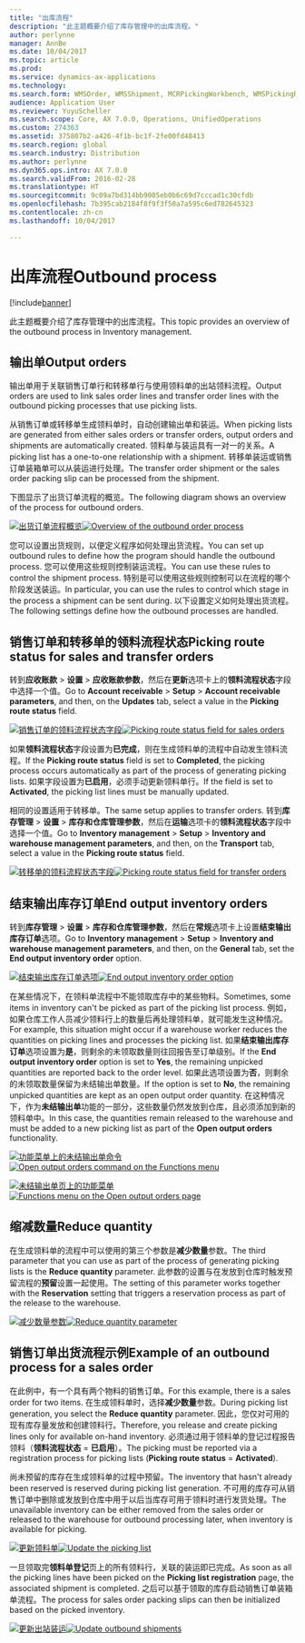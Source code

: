 ```yaml
---
title: "出库流程"
description: "此主题概要介绍了库存管理中的出库流程。"
author: perlynne
manager: AnnBe
ms.date: 10/04/2017
ms.topic: article
ms.prod: 
ms.service: dynamics-ax-applications
ms.technology: 
ms.search.form: WMSOrder, WMSShipment, MCRPickingWorkbench, WMSPickingRegistration, CustomFilterGroup
audience: Application User
ms.reviewer: YuyuScheller
ms.search.scope: Core, AX 7.0.0, Operations, UnifiedOperations
ms.custom: 274363
ms.assetid: 375807b2-a426-4f1b-bc1f-2fe00fd48413
ms.search.region: global
ms.search.industry: Distribution
ms.author: perlynne
ms.dyn365.ops.intro: AX 7.0.0
ms.search.validFrom: 2016-02-28
ms.translationtype: HT
ms.sourcegitcommit: 9c09a7bd314bb9005eb0b6c69d7cccad1c30cfdb
ms.openlocfilehash: 7b395cab2184f8f9f3f50a7a595c6ed782645323
ms.contentlocale: zh-cn
ms.lasthandoff: 10/04/2017

---
```


# <a name="outbound-process"></a><span data-ttu-id="e16f8-103">出库流程</span><span class="sxs-lookup"><span data-stu-id="e16f8-103">Outbound process</span></span>

[!include[banner](../includes/banner.md)]

<span data-ttu-id="e16f8-104">此主题概要介绍了库存管理中的出库流程。</span><span class="sxs-lookup"><span data-stu-id="e16f8-104">This topic provides an overview of the outbound process in Inventory management.</span></span>

## <a name="output-orders"></a><span data-ttu-id="e16f8-105">输出单</span><span class="sxs-lookup"><span data-stu-id="e16f8-105">Output orders</span></span>

<span data-ttu-id="e16f8-106">输出单用于关联销售订单行和转移单行与使用领料单的出站领料流程。</span><span class="sxs-lookup"><span data-stu-id="e16f8-106">Output orders are used to link sales order lines and transfer order lines with the outbound picking processes that use picking lists.</span></span>

<span data-ttu-id="e16f8-107">从销售订单或转移单生成领料单时，自动创建输出单和装运。</span><span class="sxs-lookup"><span data-stu-id="e16f8-107">When picking lists are generated from either sales orders or transfer orders, output orders and shipments are automatically created.</span></span> <span data-ttu-id="e16f8-108">领料单与装运具有一对一的关系。</span><span class="sxs-lookup"><span data-stu-id="e16f8-108">A picking list has a one-to-one relationship with a shipment.</span></span> <span data-ttu-id="e16f8-109">转移单装运或销售订单装箱单可以从装运进行处理。</span><span class="sxs-lookup"><span data-stu-id="e16f8-109">The transfer order shipment or the sales order packing slip can be processed from the shipment.</span></span> 

<span data-ttu-id="e16f8-110">下图显示了出货订单流程的概览。</span><span class="sxs-lookup"><span data-stu-id="e16f8-110">The following diagram shows an overview of the process for outbound orders.</span></span> 

<span data-ttu-id="e16f8-111">[![出货订单流程概览](./media/outbound-order.png)](./media/outbound-order.png)</span><span class="sxs-lookup"><span data-stu-id="e16f8-111">[![Overview of the outbound order process](./media/outbound-order.png)](./media/outbound-order.png)</span></span>

<span data-ttu-id="e16f8-112">您可以设置出货规则，以便定义程序如何处理出货流程。</span><span class="sxs-lookup"><span data-stu-id="e16f8-112">You can set up outbound rules to define how the program should handle the outbound process.</span></span> <span data-ttu-id="e16f8-113">您可以使用这些规则控制装运流程。</span><span class="sxs-lookup"><span data-stu-id="e16f8-113">You can use these rules to control the shipment process.</span></span> <span data-ttu-id="e16f8-114">特别是可以使用这些规则控制可以在流程的哪个阶段发送装运。</span><span class="sxs-lookup"><span data-stu-id="e16f8-114">In particular, you can use the rules to control which stage in the process a shipment can be sent during.</span></span> <span data-ttu-id="e16f8-115">以下设置定义如何处理出货流程。</span><span class="sxs-lookup"><span data-stu-id="e16f8-115">The following settings define how the outbound processes are handled.</span></span>

## <a name="picking-route-status-for-sales-and-transfer-orders"></a><span data-ttu-id="e16f8-116">销售订单和转移单的领料流程状态</span><span class="sxs-lookup"><span data-stu-id="e16f8-116">Picking route status for sales and transfer orders</span></span> 

<span data-ttu-id="e16f8-117">转到**应收账款** \> **设置** \> **应收账款参数**，然后在**更新**选项卡上的**领料流程状态**字段中选择一个值。</span><span class="sxs-lookup"><span data-stu-id="e16f8-117">Go to **Account receivable** \> **Setup** \> **Account receivable parameters**, and then, on the **Updates** tab, select a value in the **Picking route status** field.</span></span>

<span data-ttu-id="e16f8-118">[![销售订单的领料流程状态字段](./media/picking-route-status-sales-order.png)](./media/picking-route-status-sales-order.png)</span><span class="sxs-lookup"><span data-stu-id="e16f8-118">[![Picking route status field for sales orders](./media/picking-route-status-sales-order.png)](./media/picking-route-status-sales-order.png)</span></span>

<span data-ttu-id="e16f8-119">如果**领料流程状态**字段设置为**已完成**，则在生成领料单的流程中自动发生领料流程。</span><span class="sxs-lookup"><span data-stu-id="e16f8-119">If the **Picking route status** field is set to **Completed**, the picking process occurs automatically as part of the process of generating picking lists.</span></span> <span data-ttu-id="e16f8-120">如果字段设置为**已启用**，必须手动更新领料单行。</span><span class="sxs-lookup"><span data-stu-id="e16f8-120">If the field is set to **Activated**, the picking list lines must be manually updated.</span></span>

<span data-ttu-id="e16f8-121">相同的设置适用于转移单。</span><span class="sxs-lookup"><span data-stu-id="e16f8-121">The same setup applies to transfer orders.</span></span> <span data-ttu-id="e16f8-122">转到**库存管理** \> **设置** \> **库存和仓库管理参数**，然后在**运输**选项卡的**领料流程状态**字段中选择一个值。</span><span class="sxs-lookup"><span data-stu-id="e16f8-122">Go to **Inventory management** \> **Setup** \> **Inventory and warehouse management parameters**, and then, on the **Transport** tab, select a value in the **Picking route status** field.</span></span>

<span data-ttu-id="e16f8-123">[![转移单的领料流程状态字段](./media/picking-route-status-transfer-order.png)](./media/picking-route-status-transfer-order.png)</span><span class="sxs-lookup"><span data-stu-id="e16f8-123">[![Picking route status field for transfer orders](./media/picking-route-status-transfer-order.png)](./media/picking-route-status-transfer-order.png)</span></span>

## <a name="end-output-inventory-orders"></a><span data-ttu-id="e16f8-124">结束输出库存订单</span><span class="sxs-lookup"><span data-stu-id="e16f8-124">End output inventory orders</span></span>

<span data-ttu-id="e16f8-125">转到**库存管理** \> **设置** \> **库存和仓库管理参数**，然后在**常规**选项卡上设置**结束输出库存订单**选项。</span><span class="sxs-lookup"><span data-stu-id="e16f8-125">Go to **Inventory management** \> **Setup** \> **Inventory and warehouse management parameters**, and then, on the **General** tab, set the **End output inventory order** option.</span></span>

<span data-ttu-id="e16f8-126">[![结束输出库存订单选项](./media//end-output-inventory-order.png)](./media//end-output-inventory-order.png)</span><span class="sxs-lookup"><span data-stu-id="e16f8-126">[![End output inventory order option](./media//end-output-inventory-order.png)](./media//end-output-inventory-order.png)</span></span>

<span data-ttu-id="e16f8-127">在某些情况下，在领料单流程中不能领取库存中的某些物料。</span><span class="sxs-lookup"><span data-stu-id="e16f8-127">Sometimes, some items in inventory can't be picked as part of the picking list process.</span></span> <span data-ttu-id="e16f8-128">例如，如果仓库工作人员减少领料行上的数量后再处理领料单，就可能发生这种情况。</span><span class="sxs-lookup"><span data-stu-id="e16f8-128">For example, this situation might occur if a warehouse worker reduces the quantities on picking lines and processes the picking list.</span></span> <span data-ttu-id="e16f8-129">如果**结束输出库存订单**选项设置为**是**，则剩余的未领取数量则往回报告至订单级别。</span><span class="sxs-lookup"><span data-stu-id="e16f8-129">If the **End output inventory order** option is set to **Yes**, the remaining unpicked quantities are reported back to the order level.</span></span> <span data-ttu-id="e16f8-130">如果此选项设置为**否**，则剩余的未领取数量保留为未结输出单数量。</span><span class="sxs-lookup"><span data-stu-id="e16f8-130">If the option is set to **No**, the remaining unpicked quantities are kept as an open output order quantity.</span></span> <span data-ttu-id="e16f8-131">在这种情况下，作为**未结输出单**功能的一部分，这些数量仍然发放到仓库，且必须添加到新的领料单中。</span><span class="sxs-lookup"><span data-stu-id="e16f8-131">In this case, the quantities remain released to the warehouse and must be added to a new picking list as part of the **Open output orders** functionality.</span></span>

<span data-ttu-id="e16f8-132">[![功能菜单上的未结输出单命令](./media/open-output-order.png)](./media/open-output-order.png)</span><span class="sxs-lookup"><span data-stu-id="e16f8-132">[![Open output orders command on the Functions menu](./media/open-output-order.png)](./media/open-output-order.png)</span></span>

<span data-ttu-id="e16f8-133">[![未结输出单页上的功能菜单](./media/open-output-order-function.png)](./media/open-output-order-function.png)</span><span class="sxs-lookup"><span data-stu-id="e16f8-133">[![Functions menu on the Open output orders page](./media/open-output-order-function.png)](./media/open-output-order-function.png)</span></span>

## <a name="reduce-quantity"></a><span data-ttu-id="e16f8-134">缩减数量</span><span class="sxs-lookup"><span data-stu-id="e16f8-134">Reduce quantity</span></span>

<span data-ttu-id="e16f8-135">在生成领料单的流程中可以使用的第三个参数是**减少数量**参数。</span><span class="sxs-lookup"><span data-stu-id="e16f8-135">The third parameter that you can use as part of the process of generating picking lists is the **Reduce quantity** parameter.</span></span> <span data-ttu-id="e16f8-136">此参数的设置与在发放到仓库时触发预留流程的**预留**设置一起使用。</span><span class="sxs-lookup"><span data-stu-id="e16f8-136">The setting of this parameter works together with the **Reservation** setting that triggers a reservation process as part of the release to the warehouse.</span></span>

<span data-ttu-id="e16f8-137">[![减少数量参数](./media/reduce-quantity.png)](./media/reduce-quantity.png)</span><span class="sxs-lookup"><span data-stu-id="e16f8-137">[![Reduce quantity parameter](./media/reduce-quantity.png)](./media/reduce-quantity.png)</span></span>

## <a name="example-of-an-outbound-process-for-a-sales-order"></a><span data-ttu-id="e16f8-138">销售订单出货流程示例</span><span class="sxs-lookup"><span data-stu-id="e16f8-138">Example of an outbound process for a sales order</span></span>

<span data-ttu-id="e16f8-139">在此例中，有一个具有两个物料的销售订单。</span><span class="sxs-lookup"><span data-stu-id="e16f8-139">For this example, there is a sales order for two items.</span></span> <span data-ttu-id="e16f8-140">在生成领料单时，选择**减少数量**参数。</span><span class="sxs-lookup"><span data-stu-id="e16f8-140">During picking list generation, you select the **Reduce quantity** parameter.</span></span> <span data-ttu-id="e16f8-141">因此，您仅对可用的现有库存量发放和创建领料行。</span><span class="sxs-lookup"><span data-stu-id="e16f8-141">Therefore, you release and create picking lines only for available on-hand inventory.</span></span> <span data-ttu-id="e16f8-142">必须通过用于领料单的登记过程报告领料（**领料流程状态**  =  **已启用**）。</span><span class="sxs-lookup"><span data-stu-id="e16f8-142">The picking must be reported via a registration process for picking lists (**Picking route status** = **Activated**).</span></span>

<span data-ttu-id="e16f8-143">尚未预留的库存在生成领料单的过程中预留。</span><span class="sxs-lookup"><span data-stu-id="e16f8-143">The inventory that hasn't already been reserved is reserved during picking list generation.</span></span> <span data-ttu-id="e16f8-144">不可用的库存可从销售订单中删除或发放到仓库中用于以后当库存可用于领料时进行发货处理。</span><span class="sxs-lookup"><span data-stu-id="e16f8-144">The unavailable inventory can be either removed from the sales order or released to the warehouse for outbound processing later, when inventory is available for picking.</span></span>

<span data-ttu-id="e16f8-145">[![更新领料单](./media/update-picking-list.png)](./media/update-picking-list.png)</span><span class="sxs-lookup"><span data-stu-id="e16f8-145">[![Update the picking list](./media/update-picking-list.png)](./media/update-picking-list.png)</span></span>

<span data-ttu-id="e16f8-146">一旦领取完**领料单登记**页上的所有领料行，关联的装运即已完成。</span><span class="sxs-lookup"><span data-stu-id="e16f8-146">As soon as all the picking lines have been picked on the **Picking list registration** page, the associated shipment is completed.</span></span> <span data-ttu-id="e16f8-147">之后可以基于领取的库存启动销售订单装箱单流程。</span><span class="sxs-lookup"><span data-stu-id="e16f8-147">The process for sales order packing slips can then be initialized based on the picked inventory.</span></span>

<span data-ttu-id="e16f8-148">[![更新出站装运](./media/outbound-shipments.png)](./media/outbound-shipments.png)</span><span class="sxs-lookup"><span data-stu-id="e16f8-148">[![Update outbound shipments](./media/outbound-shipments.png)](./media/outbound-shipments.png)</span></span>

